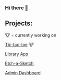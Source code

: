 ### Hi there 👋

## Projects:
🐮 = currently working on

[Tic-tac-toe](https://github.com/spacefriend/tic-tac-toe) 🐮

[Library App](https://spacefriend.github.io/library-app) 

[Etch-a-Sketch](https://spacefriend.github.io/etch-a-sketch/)

[Admin Dashboard](https://spacefriend.github.io/admin-dashboard/)
